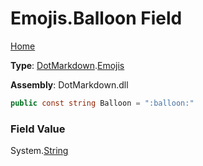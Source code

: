 # Emojis\.Balloon Field

[Home](../../../README.md)

**Type**: [DotMarkdown](../../README.md)\.[Emojis](../README.md)

**Assembly**: DotMarkdown\.dll

```csharp
public const string Balloon = ":balloon:"
```

### Field Value

System\.[String](https://docs.microsoft.com/en-us/dotnet/api/system.string)